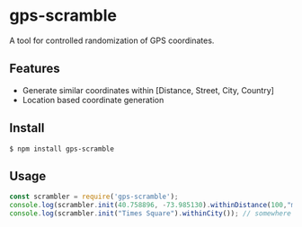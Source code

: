 
# gps-scramble

A tool for controlled randomization of GPS coordinates.


## Features

- Generate similar coordinates within [Distance, Street, City, Country]
- Location based coordinate generation


## Install

```console
$ npm install gps-scramble
```


## Usage

```js
const scrambler = require('gps-scramble');
console.log(scrambler.init(40.758896, -73.985130).withinDistance(100,"m")); // within a 100 meters from Times Square
console.log(scrambler.init("Times Square").withinCity()); // somewhere in New York
```